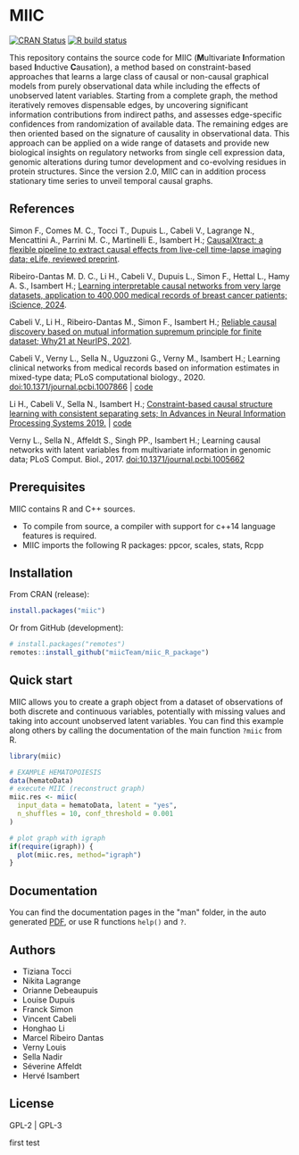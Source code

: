 # MIIC
  <!-- badges: start -->
  [![CRAN
  Status](https://www.r-pkg.org/badges/version/miic)](https://cran.r-project.org/package=miic)
  [![R build
  status](https://github.com/miicTeam/miic_R_package/workflows/R-CMD-check/badge.svg)](https://github.com/miicTeam/miic_R_package/actions)
  <!-- badges: end -->

This repository contains the source code for MIIC (**M**ultivariate **I**nformation based **I**nductive **C**ausation), a method based on constraint-based approaches that learns a large class of causal or non-causal graphical models from purely observational data while including the effects of unobserved latent variables. Starting from a complete graph, the method iteratively removes dispensable edges, by uncovering significant information contributions from indirect paths, and assesses edge-specific confidences from randomization of available data. The remaining edges are then oriented based on the signature of causality in observational data. This approach can be applied on a wide range of datasets and provide new biological insights on regulatory networks from single cell expression data, genomic alterations during tumor development and co-evolving residues in protein structures. Since the version 2.0, MIIC can in addition process 
stationary time series to unveil temporal causal graphs.

## References
Simon F., Comes M. C., Tocci T., Dupuis L., Cabeli V., Lagrange N., Mencattini A., Parrini M. C., Martinelli E., Isambert H.; [CausalXtract: a flexible pipeline to extract causal effects from live-cell time-lapse imaging data; eLife, reviewed preprint](https://www.biorxiv.org/content/10.1101/2024.02.06.579177v1.abstract).

Ribeiro-Dantas M. D. C., Li H., Cabeli V., Dupuis L., Simon F., Hettal L., Hamy A. S., Isambert H.; [Learning interpretable causal networks from very large datasets, application to 400,000 medical records of breast cancer patients; iScience, 2024](https://arxiv.org/abs/2303.06423).

Cabeli V., Li H., Ribeiro-Dantas M., Simon F., Isambert H.; [Reliable causal discovery based on mutual information supremum principle for finite dataset; Why21 at NeurIPS, 2021](https://why21.causalai.net/papers/WHY21_24.pdf).

Cabeli V., Verny L., Sella N., Uguzzoni G., Verny M., Isambert H.; Learning clinical networks from medical records based on information estimates in mixed-type data; PLoS computational biology., 2020. [doi:10.1371/journal.pcbi.1007866](https://doi.org/10.1371/journal.pcbi.1007866) | [code](https://github.com/vcabeli/miic_PLoS)

Li H., Cabeli V., Sella N., Isambert H.; [Constraint-based causal structure learning with consistent separating sets; In Advances in Neural Information Processing Systems 2019.](https://papers.nips.cc/paper/9573-constraint-based-causal-structure-learning-with-consistent-separating-sets) | [code](https://github.com/honghaoli42/consistent_pcalg)

Verny L., Sella N., Affeldt S., Singh PP., Isambert H.; Learning causal networks with latent variables from multivariate information in genomic data;  PLoS Comput. Biol., 2017. [doi:10.1371/journal.pcbi.1005662](https://doi.org/10.1371/journal.pcbi.1005662)

## Prerequisites
MIIC contains R and C++ sources.
- To compile from source, a compiler with support for c++14 language features is required.
- MIIC imports the following R packages: ppcor, scales, stats, Rcpp

## Installation

From CRAN (release):
```R
install.packages("miic")
```
Or from GitHub (development):
```R
# install.packages("remotes")
remotes::install_github("miicTeam/miic_R_package")
```

## Quick start

MIIC allows you to create a graph object from a dataset of observations of both discrete and continuous variables, potentially with missing values and taking into account unobserved latent variables.
You can find this example along others by calling the documentation of the main function `?miic` from R.
```R
library(miic)

# EXAMPLE HEMATOPOIESIS
data(hematoData)
# execute MIIC (reconstruct graph)
miic.res <- miic(
  input_data = hematoData, latent = "yes",
  n_shuffles = 10, conf_threshold = 0.001
)

# plot graph with igraph
if(require(igraph)) {
  plot(miic.res, method="igraph")
}
```

## Documentation
You can find the documentation pages in the "man" folder, in the auto generated [PDF](https://cran.r-project.org/web/packages/miic/miic.pdf), or use R functions `help()` and `?`.

## Authors
- Tiziana Tocci
- Nikita Lagrange
- Orianne Debeaupuis
- Louise Dupuis
- Franck Simon
- Vincent Cabeli
- Honghao Li
- Marcel Ribeiro Dantas
- Verny Louis
- Sella Nadir
- Séverine Affeldt
- Hervé Isambert

## License
GPL-2 | GPL-3

first test